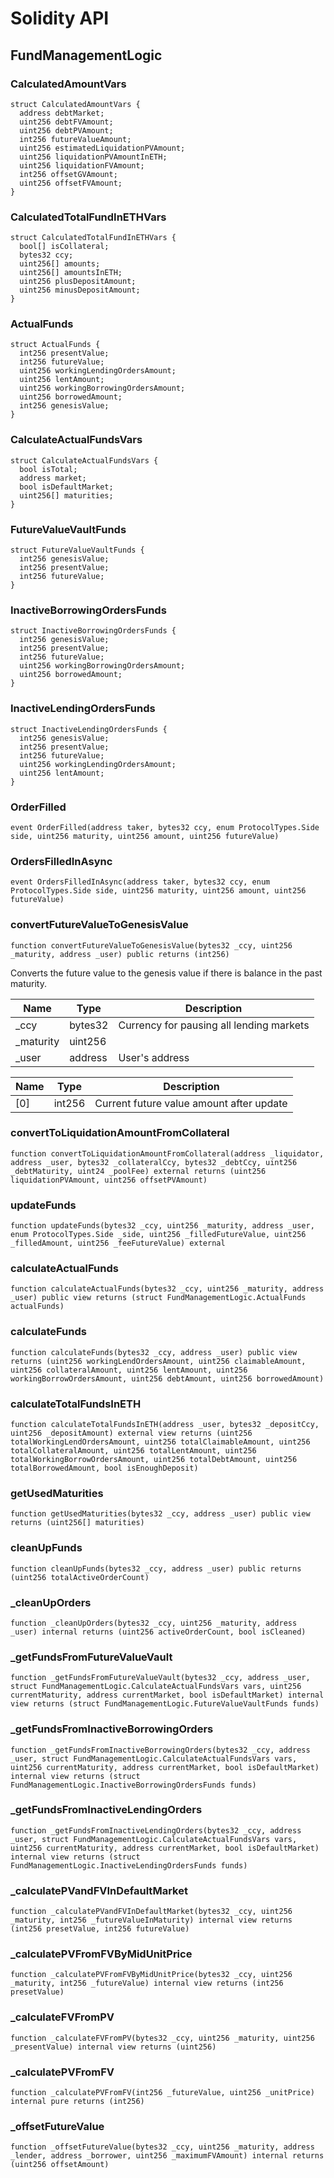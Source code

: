 # Solidity API

## FundManagementLogic

### CalculatedAmountVars

```solidity
struct CalculatedAmountVars {
  address debtMarket;
  uint256 debtFVAmount;
  uint256 debtPVAmount;
  int256 futureValueAmount;
  uint256 estimatedLiquidationPVAmount;
  uint256 liquidationPVAmountInETH;
  uint256 liquidationFVAmount;
  int256 offsetGVAmount;
  uint256 offsetFVAmount;
}
```

### CalculatedTotalFundInETHVars

```solidity
struct CalculatedTotalFundInETHVars {
  bool[] isCollateral;
  bytes32 ccy;
  uint256[] amounts;
  uint256[] amountsInETH;
  uint256 plusDepositAmount;
  uint256 minusDepositAmount;
}
```

### ActualFunds

```solidity
struct ActualFunds {
  int256 presentValue;
  int256 futureValue;
  uint256 workingLendingOrdersAmount;
  uint256 lentAmount;
  uint256 workingBorrowingOrdersAmount;
  uint256 borrowedAmount;
  int256 genesisValue;
}
```

### CalculateActualFundsVars

```solidity
struct CalculateActualFundsVars {
  bool isTotal;
  address market;
  bool isDefaultMarket;
  uint256[] maturities;
}
```

### FutureValueVaultFunds

```solidity
struct FutureValueVaultFunds {
  int256 genesisValue;
  int256 presentValue;
  int256 futureValue;
}
```

### InactiveBorrowingOrdersFunds

```solidity
struct InactiveBorrowingOrdersFunds {
  int256 genesisValue;
  int256 presentValue;
  int256 futureValue;
  uint256 workingBorrowingOrdersAmount;
  uint256 borrowedAmount;
}
```

### InactiveLendingOrdersFunds

```solidity
struct InactiveLendingOrdersFunds {
  int256 genesisValue;
  int256 presentValue;
  int256 futureValue;
  uint256 workingLendingOrdersAmount;
  uint256 lentAmount;
}
```

### OrderFilled

```solidity
event OrderFilled(address taker, bytes32 ccy, enum ProtocolTypes.Side side, uint256 maturity, uint256 amount, uint256 futureValue)
```

### OrdersFilledInAsync

```solidity
event OrdersFilledInAsync(address taker, bytes32 ccy, enum ProtocolTypes.Side side, uint256 maturity, uint256 amount, uint256 futureValue)
```

### convertFutureValueToGenesisValue

```solidity
function convertFutureValueToGenesisValue(bytes32 _ccy, uint256 _maturity, address _user) public returns (int256)
```

Converts the future value to the genesis value if there is balance in the past maturity.

| Name | Type | Description |
| ---- | ---- | ----------- |
| _ccy | bytes32 | Currency for pausing all lending markets |
| _maturity | uint256 |  |
| _user | address | User's address |

| Name | Type | Description |
| ---- | ---- | ----------- |
| [0] | int256 | Current future value amount after update |

### convertToLiquidationAmountFromCollateral

```solidity
function convertToLiquidationAmountFromCollateral(address _liquidator, address _user, bytes32 _collateralCcy, bytes32 _debtCcy, uint256 _debtMaturity, uint24 _poolFee) external returns (uint256 liquidationPVAmount, uint256 offsetPVAmount)
```

### updateFunds

```solidity
function updateFunds(bytes32 _ccy, uint256 _maturity, address _user, enum ProtocolTypes.Side _side, uint256 _filledFutureValue, uint256 _filledAmount, uint256 _feeFutureValue) external
```

### calculateActualFunds

```solidity
function calculateActualFunds(bytes32 _ccy, uint256 _maturity, address _user) public view returns (struct FundManagementLogic.ActualFunds actualFunds)
```

### calculateFunds

```solidity
function calculateFunds(bytes32 _ccy, address _user) public view returns (uint256 workingLendOrdersAmount, uint256 claimableAmount, uint256 collateralAmount, uint256 lentAmount, uint256 workingBorrowOrdersAmount, uint256 debtAmount, uint256 borrowedAmount)
```

### calculateTotalFundsInETH

```solidity
function calculateTotalFundsInETH(address _user, bytes32 _depositCcy, uint256 _depositAmount) external view returns (uint256 totalWorkingLendOrdersAmount, uint256 totalClaimableAmount, uint256 totalCollateralAmount, uint256 totalLentAmount, uint256 totalWorkingBorrowOrdersAmount, uint256 totalDebtAmount, uint256 totalBorrowedAmount, bool isEnoughDeposit)
```

### getUsedMaturities

```solidity
function getUsedMaturities(bytes32 _ccy, address _user) public view returns (uint256[] maturities)
```

### cleanUpFunds

```solidity
function cleanUpFunds(bytes32 _ccy, address _user) public returns (uint256 totalActiveOrderCount)
```

### _cleanUpOrders

```solidity
function _cleanUpOrders(bytes32 _ccy, uint256 _maturity, address _user) internal returns (uint256 activeOrderCount, bool isCleaned)
```

### _getFundsFromFutureValueVault

```solidity
function _getFundsFromFutureValueVault(bytes32 _ccy, address _user, struct FundManagementLogic.CalculateActualFundsVars vars, uint256 currentMaturity, address currentMarket, bool isDefaultMarket) internal view returns (struct FundManagementLogic.FutureValueVaultFunds funds)
```

### _getFundsFromInactiveBorrowingOrders

```solidity
function _getFundsFromInactiveBorrowingOrders(bytes32 _ccy, address _user, struct FundManagementLogic.CalculateActualFundsVars vars, uint256 currentMaturity, address currentMarket, bool isDefaultMarket) internal view returns (struct FundManagementLogic.InactiveBorrowingOrdersFunds funds)
```

### _getFundsFromInactiveLendingOrders

```solidity
function _getFundsFromInactiveLendingOrders(bytes32 _ccy, address _user, struct FundManagementLogic.CalculateActualFundsVars vars, uint256 currentMaturity, address currentMarket, bool isDefaultMarket) internal view returns (struct FundManagementLogic.InactiveLendingOrdersFunds funds)
```

### _calculatePVandFVInDefaultMarket

```solidity
function _calculatePVandFVInDefaultMarket(bytes32 _ccy, uint256 _maturity, int256 _futureValueInMaturity) internal view returns (int256 presetValue, int256 futureValue)
```

### _calculatePVFromFVByMidUnitPrice

```solidity
function _calculatePVFromFVByMidUnitPrice(bytes32 _ccy, uint256 _maturity, int256 _futureValue) internal view returns (int256 presetValue)
```

### _calculateFVFromPV

```solidity
function _calculateFVFromPV(bytes32 _ccy, uint256 _maturity, uint256 _presentValue) internal view returns (uint256)
```

### _calculatePVFromFV

```solidity
function _calculatePVFromFV(int256 _futureValue, uint256 _unitPrice) internal pure returns (int256)
```

### _offsetFutureValue

```solidity
function _offsetFutureValue(bytes32 _ccy, uint256 _maturity, address _lender, address _borrower, uint256 _maximumFVAmount) internal returns (uint256 offsetAmount)
```

